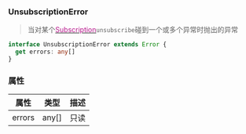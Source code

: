 ### UnsubscriptionError <icon badge type='interface'/>
> 当对某个[<font color=#B7178C>Subscription</font>](/doc/reference/index/Subscription.html)`unsubscribe`碰到一个或多个异常时抛出的异常
```ts
interface UnsubscriptionError extends Error {
  get errors: any[]
}
```
### 属性
| 属性 | 类型 | 描述 |
| --- | --- | --- |
| errors | any[] | 只读 |